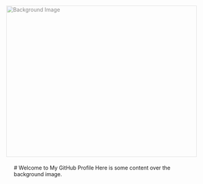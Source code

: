 <!-- Your GitHub Profile README -->

<div style="position: relative; width: 100%; height: 400px;">
  <img src="https://t4.ftcdn.net/jpg/05/59/91/77/360_F_559917754_dPi14NuRWEofju2XA0Jz07kSITgjYYJm.jpg" alt="Background Image" style="position: absolute; top: 0; left: 0; width: 100%; height: 100%; object-fit: cover; opacity: 0.5; z-index: -1;">
</div>

<div style="position: relative; z-index: 1; padding: 20px;">
  # Welcome to My GitHub Profile
  Here is some content over the background image.
</div>
